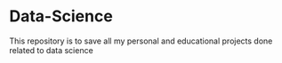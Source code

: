 # Data-Science
This repository is to save all my personal and educational projects done related to data science
